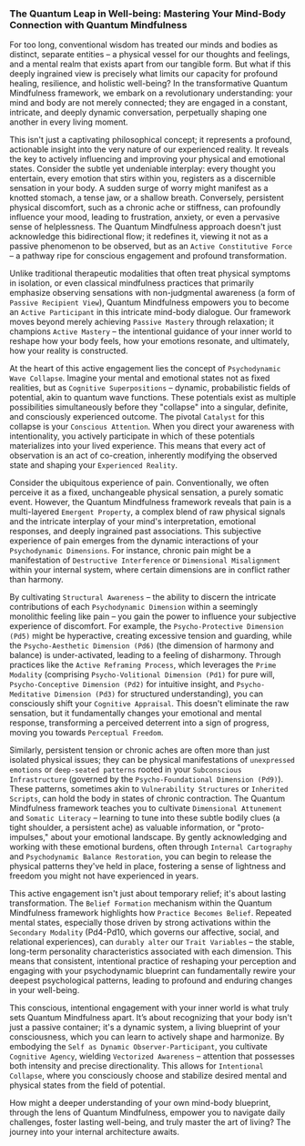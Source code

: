 ### The Quantum Leap in Well-being: Mastering Your Mind-Body Connection with Quantum Mindfulness

For too long, conventional wisdom has treated our minds and bodies as distinct, separate entities – a physical vessel for our thoughts and feelings, and a mental realm that exists apart from our tangible form. But what if this deeply ingrained view is precisely what limits our capacity for profound healing, resilience, and holistic well-being? In the transformative Quantum Mindfulness framework, we embark on a revolutionary understanding: your mind and body are not merely connected; they are engaged in a constant, intricate, and deeply dynamic conversation, perpetually shaping one another in every living moment.

This isn't just a captivating philosophical concept; it represents a profound, actionable insight into the very nature of our experienced reality. It reveals the key to actively influencing and improving your physical and emotional states. Consider the subtle yet undeniable interplay: every thought you entertain, every emotion that stirs within you, registers as a discernible sensation in your body. A sudden surge of worry might manifest as a knotted stomach, a tense jaw, or a shallow breath. Conversely, persistent physical discomfort, such as a chronic ache or stiffness, can profoundly influence your mood, leading to frustration, anxiety, or even a pervasive sense of helplessness. The Quantum Mindfulness approach doesn't just acknowledge this bidirectional flow; it redefines it, viewing it not as a passive phenomenon to be observed, but as an `Active Constitutive Force` – a pathway ripe for conscious engagement and profound transformation.

Unlike traditional therapeutic modalities that often treat physical symptoms in isolation, or even classical mindfulness practices that primarily emphasize observing sensations with non-judgmental awareness (a form of `Passive Recipient View`), Quantum Mindfulness empowers you to become an `Active Participant` in this intricate mind-body dialogue. Our framework moves beyond merely achieving `Passive Mastery` through relaxation; it champions `Active Mastery` – the intentional guidance of your inner world to reshape how your body feels, how your emotions resonate, and ultimately, how your reality is constructed.

At the heart of this active engagement lies the concept of `Psychodynamic Wave Collapse`. Imagine your mental and emotional states not as fixed realities, but as `Cognitive Superpositions` – dynamic, probabilistic fields of potential, akin to quantum wave functions. These potentials exist as multiple possibilities simultaneously before they "collapse" into a singular, definite, and consciously experienced outcome. The pivotal `Catalyst` for this collapse is your `Conscious Attention`. When you direct your awareness with intentionality, you actively participate in which of these potentials materializes into your lived experience. This means that every act of observation is an act of co-creation, inherently modifying the observed state and shaping your `Experienced Reality`.

Consider the ubiquitous experience of pain. Conventionally, we often perceive it as a fixed, unchangeable physical sensation, a purely somatic event. However, the Quantum Mindfulness framework reveals that pain is a multi-layered `Emergent Property`, a complex blend of raw physical signals and the intricate interplay of your mind's interpretation, emotional responses, and deeply ingrained past associations. This subjective experience of pain emerges from the dynamic interactions of your `Psychodynamic Dimensions`. For instance, chronic pain might be a manifestation of `Destructive Interference` or `Dimensional Misalignment` within your internal system, where certain dimensions are in conflict rather than harmony.

By cultivating `Structural Awareness` – the ability to discern the intricate contributions of each `Psychodynamic Dimension` within a seemingly monolithic feeling like pain – you gain the power to influence your subjective experience of discomfort. For example, the `Psycho-Protective Dimension (Pd5)` might be hyperactive, creating excessive tension and guarding, while the `Psycho-Aesthetic Dimension (Pd6)` (the dimension of harmony and balance) is under-activated, leading to a feeling of disharmony. Through practices like the `Active Reframing Process`, which leverages the `Prime Modality` (comprising `Psycho-Volitional Dimension (Pd1)` for pure will, `Psycho-Conceptive Dimension (Pd2)` for intuitive insight, and `Psycho-Meditative Dimension (Pd3)` for structured understanding), you can consciously shift your `Cognitive Appraisal`. This doesn't eliminate the raw sensation, but it fundamentally changes your emotional and mental response, transforming a perceived deterrent into a sign of progress, moving you towards `Perceptual Freedom`.

Similarly, persistent tension or chronic aches are often more than just isolated physical issues; they can be physical manifestations of `unexpressed emotions` or `deep-seated patterns` rooted in your `Subconscious Infrastructure` (governed by the `Psycho-Foundational Dimension (Pd9)`). These patterns, sometimes akin to `Vulnerability Structures` or `Inherited Scripts`, can hold the body in states of chronic contraction. The Quantum Mindfulness framework teaches you to cultivate `Dimensional Attunement` and `Somatic Literacy` – learning to tune into these subtle bodily clues (a tight shoulder, a persistent ache) as valuable information, or "proto-impulses," about your emotional landscape. By gently acknowledging and working with these emotional burdens, often through `Internal Cartography` and `Psychodynamic Balance Restoration`, you can begin to release the physical patterns they've held in place, fostering a sense of lightness and freedom you might not have experienced in years.

This active engagement isn't just about temporary relief; it's about lasting transformation. The `Belief Formation` mechanism within the Quantum Mindfulness framework highlights how `Practice Becomes Belief`. Repeated mental states, especially those driven by strong activations within the `Secondary Modality` (Pd4-Pd10, which governs our affective, social, and relational experiences), can `durably alter` our `Trait Variables` – the stable, long-term personality characteristics associated with each dimension. This means that consistent, intentional practice of reshaping your perception and engaging with your psychodynamic blueprint can fundamentally rewire your deepest psychological patterns, leading to profound and enduring changes in your well-being.

This conscious, intentional engagement with your inner world is what truly sets Quantum Mindfulness apart. It’s about recognizing that your body isn't just a passive container; it's a dynamic system, a living blueprint of your consciousness, which you can learn to actively shape and harmonize. By embodying the `Self as Dynamic Observer-Participant`, you cultivate `Cognitive Agency`, wielding `Vectorized Awareness` – attention that possesses both intensity and precise directionality. This allows for `Intentional Collapse`, where you consciously choose and stabilize desired mental and physical states from the field of potential.

How might a deeper understanding of your own mind-body blueprint, through the lens of Quantum Mindfulness, empower you to navigate daily challenges, foster lasting well-being, and truly master the art of living? The journey into your internal architecture awaits.